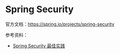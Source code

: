 # Spring Security

官方文档：https://spring.io/projects/spring-security

参考资料：

* [Spring Security 最佳实践](https://www.bilibili.com/video/BV1Z1421C7DM?spm_id_from=333.1245.0.0)